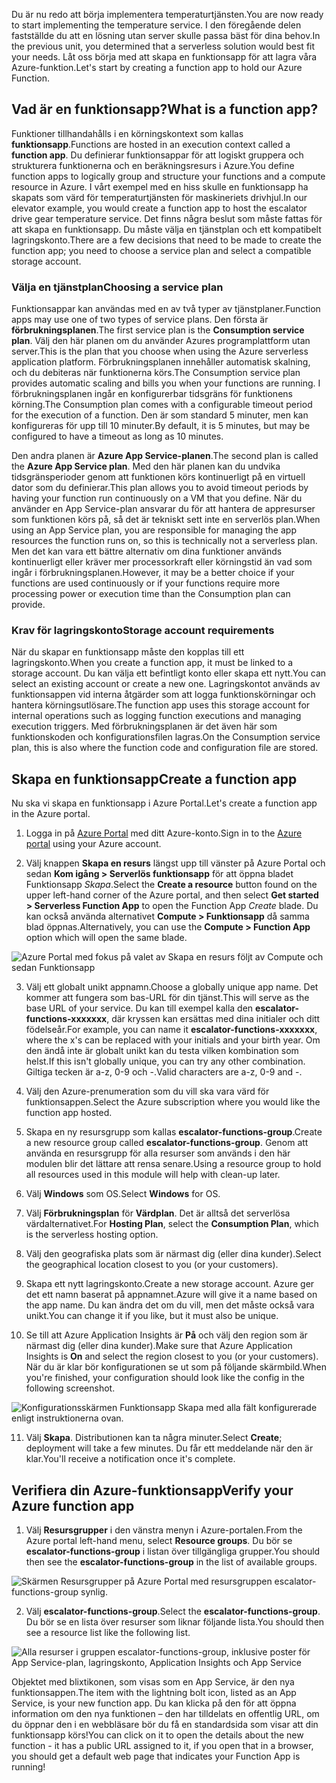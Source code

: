 <span data-ttu-id="d9619-101">Du är nu redo att börja implementera temperaturtjänsten.</span><span class="sxs-lookup"><span data-stu-id="d9619-101">You are now ready to start implementing the temperature service.</span></span> <span data-ttu-id="d9619-102">I den föregående delen fastställde du att en lösning utan server skulle passa bäst för dina behov.</span><span class="sxs-lookup"><span data-stu-id="d9619-102">In the previous unit, you determined that a serverless solution would best fit your needs.</span></span> <span data-ttu-id="d9619-103">Låt oss börja med att skapa en funktionsapp för att lagra våra Azure-funktion.</span><span class="sxs-lookup"><span data-stu-id="d9619-103">Let's start by creating a function app to hold our Azure Function.</span></span>

## <a name="what-is-a-function-app"></a><span data-ttu-id="d9619-104">Vad är en funktionsapp?</span><span class="sxs-lookup"><span data-stu-id="d9619-104">What is a function app?</span></span>
<span data-ttu-id="d9619-105">Funktioner tillhandahålls i en körningskontext som kallas **funktionsapp**.</span><span class="sxs-lookup"><span data-stu-id="d9619-105">Functions are hosted in an execution context called a **function app**.</span></span> <span data-ttu-id="d9619-106">Du definierar funktionsappar för att logiskt gruppera och strukturera funktionerna och en beräkningsresurs i Azure.</span><span class="sxs-lookup"><span data-stu-id="d9619-106">You define function apps to logically group and structure your functions and a compute resource in Azure.</span></span> <span data-ttu-id="d9619-107">I vårt exempel med en hiss skulle en funktionsapp ha skapats som värd för temperaturtjänsten för maskineriets drivhjul.</span><span class="sxs-lookup"><span data-stu-id="d9619-107">In our elevator example, you would create a function app to host the escalator drive gear temperature service.</span></span> <span data-ttu-id="d9619-108">Det finns några beslut som måste fattas för att skapa en funktionsapp. Du måste välja en tjänstplan och ett kompatibelt lagringskonto.</span><span class="sxs-lookup"><span data-stu-id="d9619-108">There are a few decisions that need to be made to create the function app; you need to choose a service plan and select a compatible storage account.</span></span>

### <a name="choosing-a-service-plan"></a><span data-ttu-id="d9619-109">Välja en tjänstplan</span><span class="sxs-lookup"><span data-stu-id="d9619-109">Choosing a service plan</span></span>
<span data-ttu-id="d9619-110">Funktionsappar kan användas med en av två typer av tjänstplaner.</span><span class="sxs-lookup"><span data-stu-id="d9619-110">Function apps may use one of two types of service plans.</span></span> <span data-ttu-id="d9619-111">Den första är **förbrukningsplanen**.</span><span class="sxs-lookup"><span data-stu-id="d9619-111">The first service plan is the **Consumption service plan**.</span></span> <span data-ttu-id="d9619-112">Välj den här planen om du använder Azures programplattform utan server.</span><span class="sxs-lookup"><span data-stu-id="d9619-112">This is the plan that you choose when using the Azure serverless application platform.</span></span> <span data-ttu-id="d9619-113">Förbrukningsplanen innehåller automatisk skalning, och du debiteras när funktionerna körs.</span><span class="sxs-lookup"><span data-stu-id="d9619-113">The Consumption service plan provides automatic scaling and bills you when your functions are running.</span></span> <span data-ttu-id="d9619-114">I förbrukningsplanen ingår en konfigurerbar tidsgräns för funktionens körning.</span><span class="sxs-lookup"><span data-stu-id="d9619-114">The Consumption plan comes with a configurable timeout period for the execution of a function.</span></span> <span data-ttu-id="d9619-115">Den är som standard 5 minuter, men kan konfigureras för upp till 10 minuter.</span><span class="sxs-lookup"><span data-stu-id="d9619-115">By default, it is 5 minutes, but may be configured to have a timeout as long as 10 minutes.</span></span> 

<span data-ttu-id="d9619-116">Den andra planen är **Azure App Service-planen**.</span><span class="sxs-lookup"><span data-stu-id="d9619-116">The second plan is called the **Azure App Service plan**.</span></span> <span data-ttu-id="d9619-117">Med den här planen kan du undvika tidsgränsperioder genom att funktionen körs kontinuerligt på en virtuell dator som du definierar.</span><span class="sxs-lookup"><span data-stu-id="d9619-117">This plan allows you to avoid timeout periods by having your function run continuously on a VM that you define.</span></span> <span data-ttu-id="d9619-118">När du använder en App Service-plan ansvarar du för att hantera de appresurser som funktionen körs på, så det är tekniskt sett inte en serverlös plan.</span><span class="sxs-lookup"><span data-stu-id="d9619-118">When using an App Service plan, you are responsible for managing the app resources the function runs on, so this is technically not a serverless plan.</span></span> <span data-ttu-id="d9619-119">Men det kan vara ett bättre alternativ om dina funktioner används kontinuerligt eller kräver mer processorkraft eller körningstid än vad som ingår i förbrukningsplanen.</span><span class="sxs-lookup"><span data-stu-id="d9619-119">However, it may be a better choice if your functions are used continuously or if your functions require more processing power or execution time than the Consumption plan can provide.</span></span> 

### <a name="storage-account-requirements"></a><span data-ttu-id="d9619-120">Krav för lagringskonto</span><span class="sxs-lookup"><span data-stu-id="d9619-120">Storage account requirements</span></span>
<span data-ttu-id="d9619-121">När du skapar en funktionsapp måste den kopplas till ett lagringskonto.</span><span class="sxs-lookup"><span data-stu-id="d9619-121">When you create a function app, it must be linked to a storage account.</span></span> <span data-ttu-id="d9619-122">Du kan välja ett befintligt konto eller skapa ett nytt.</span><span class="sxs-lookup"><span data-stu-id="d9619-122">You can select an existing account or create a new one.</span></span> <span data-ttu-id="d9619-123">Lagringskontot används av funktionsappen vid interna åtgärder som att logga funktionskörningar och hantera körningsutlösare.</span><span class="sxs-lookup"><span data-stu-id="d9619-123">The function app uses this storage account for internal operations such as logging function executions and managing execution triggers.</span></span> <span data-ttu-id="d9619-124">Med förbrukningsplanen är det även här som funktionskoden och konfigurationsfilen lagras.</span><span class="sxs-lookup"><span data-stu-id="d9619-124">On the Consumption service plan, this is also where the function code and configuration file are stored.</span></span>

## <a name="create-a-function-app"></a><span data-ttu-id="d9619-125">Skapa en funktionsapp</span><span class="sxs-lookup"><span data-stu-id="d9619-125">Create a function app</span></span>
<span data-ttu-id="d9619-126">Nu ska vi skapa en funktionsapp i Azure Portal.</span><span class="sxs-lookup"><span data-stu-id="d9619-126">Let's create a function app in the Azure portal.</span></span>

1. <span data-ttu-id="d9619-127">Logga in på [Azure Portal](https://portal.azure.com?azure-portal=true) med ditt Azure-konto.</span><span class="sxs-lookup"><span data-stu-id="d9619-127">Sign in to the [Azure portal](https://portal.azure.com?azure-portal=true) using your Azure account.</span></span>

2. <span data-ttu-id="d9619-128">Välj knappen **Skapa en resurs** längst upp till vänster på Azure Portal och sedan **Kom igång > Serverlös funktionsapp** för att öppna bladet Funktionsapp *Skapa*.</span><span class="sxs-lookup"><span data-stu-id="d9619-128">Select the **Create a resource** button found on the upper left-hand corner of the Azure portal, and then select **Get started > Serverless Function App** to open the Function App *Create* blade.</span></span> <span data-ttu-id="d9619-129">Du kan också använda alternativet **Compute > Funktionsapp** då samma blad öppnas.</span><span class="sxs-lookup"><span data-stu-id="d9619-129">Alternatively, you can use the **Compute > Function App** option which will open the same blade.</span></span>
  
  ![Azure Portal med fokus på valet av *Skapa en resurs* följt av Compute och sedan Funktionsapp](../media-draft/3-create-function-app-blade.png)

3. <span data-ttu-id="d9619-131">Välj ett globalt unikt appnamn.</span><span class="sxs-lookup"><span data-stu-id="d9619-131">Choose a globally unique app name.</span></span> <span data-ttu-id="d9619-132">Det kommer att fungera som bas-URL för din tjänst.</span><span class="sxs-lookup"><span data-stu-id="d9619-132">This will serve as the base URL of your service.</span></span> <span data-ttu-id="d9619-133">Du kan till exempel kalla den **escalator-functions-xxxxxxx**, där kryssen kan ersättas med dina initialer och ditt födelseår.</span><span class="sxs-lookup"><span data-stu-id="d9619-133">For example, you can name it **escalator-functions-xxxxxxx**, where the x's can be replaced with your initials and your birth year.</span></span> <span data-ttu-id="d9619-134">Om den ändå inte är globalt unikt kan du testa vilken kombination som helst.</span><span class="sxs-lookup"><span data-stu-id="d9619-134">If this isn't globally unique, you can try any other combination.</span></span> <span data-ttu-id="d9619-135">Giltiga tecken är a-z, 0-9 och -.</span><span class="sxs-lookup"><span data-stu-id="d9619-135">Valid characters are a-z, 0-9 and -.</span></span>

4. <span data-ttu-id="d9619-136">Välj den Azure-prenumeration som du vill ska vara värd för funktionsappen.</span><span class="sxs-lookup"><span data-stu-id="d9619-136">Select the Azure subscription where you would like the function app hosted.</span></span>

5. <span data-ttu-id="d9619-137">Skapa en ny resursgrupp som kallas **escalator-functions-group**.</span><span class="sxs-lookup"><span data-stu-id="d9619-137">Create a new resource group called **escalator-functions-group**.</span></span> <span data-ttu-id="d9619-138">Genom att använda en resursgrupp för alla resurser som används i den här modulen blir det lättare att rensa senare.</span><span class="sxs-lookup"><span data-stu-id="d9619-138">Using a resource group to hold all resources used in this module will help with clean-up later.</span></span>

6. <span data-ttu-id="d9619-139">Välj **Windows** som OS.</span><span class="sxs-lookup"><span data-stu-id="d9619-139">Select **Windows** for OS.</span></span>

7. <span data-ttu-id="d9619-140">Välj **Förbrukningsplan** för **Värdplan**. Det är alltså det serverlösa värdalternativet.</span><span class="sxs-lookup"><span data-stu-id="d9619-140">For **Hosting Plan**, select the **Consumption Plan**, which is the serverless hosting option.</span></span>

8. <span data-ttu-id="d9619-141">Välj den geografiska plats som är närmast dig (eller dina kunder).</span><span class="sxs-lookup"><span data-stu-id="d9619-141">Select the geographical location closest to you (or your customers).</span></span>

9. <span data-ttu-id="d9619-142">Skapa ett nytt lagringskonto.</span><span class="sxs-lookup"><span data-stu-id="d9619-142">Create a new storage account.</span></span> <span data-ttu-id="d9619-143">Azure ger det ett namn baserat på appnamnet.</span><span class="sxs-lookup"><span data-stu-id="d9619-143">Azure will give it a name based on the app name.</span></span> <span data-ttu-id="d9619-144">Du kan ändra det om du vill, men det måste också vara unikt.</span><span class="sxs-lookup"><span data-stu-id="d9619-144">You can change it if you like, but it must also be unique.</span></span>

10. <span data-ttu-id="d9619-145">Se till att Azure Application Insights är **På** och välj den region som är närmast dig (eller dina kunder).</span><span class="sxs-lookup"><span data-stu-id="d9619-145">Make sure that Azure Application Insights is **On** and select the region closest to you (or your customers).</span></span>
<span data-ttu-id="d9619-146">När du är klar bör konfigurationen se ut som på följande skärmbild.</span><span class="sxs-lookup"><span data-stu-id="d9619-146">When you're finished, your configuration should look like the config in the following screenshot.</span></span>

  ![Konfigurationsskärmen Funktionsapp *Skapa* med alla fält konfigurerade enligt instruktionerna ovan.](../media-draft/3-create-function-app-settings.png)

11. <span data-ttu-id="d9619-148">Välj **Skapa**. Distributionen kan ta några minuter.</span><span class="sxs-lookup"><span data-stu-id="d9619-148">Select **Create**; deployment will take a few minutes.</span></span> <span data-ttu-id="d9619-149">Du får ett meddelande när den är klar.</span><span class="sxs-lookup"><span data-stu-id="d9619-149">You'll receive a notification once it's complete.</span></span>

## <a name="verify-your-azure-function-app"></a><span data-ttu-id="d9619-150">Verifiera din Azure-funktionsapp</span><span class="sxs-lookup"><span data-stu-id="d9619-150">Verify your Azure function app</span></span>

1. <span data-ttu-id="d9619-151">Välj **Resursgrupper** i den vänstra menyn i Azure-portalen.</span><span class="sxs-lookup"><span data-stu-id="d9619-151">From the Azure portal left-hand menu, select **Resource groups**.</span></span> <span data-ttu-id="d9619-152">Du bör se **escalator-functions-group** i listan över tillgängliga grupper.</span><span class="sxs-lookup"><span data-stu-id="d9619-152">You should then see the **escalator-functions-group** in the list of available groups.</span></span>

  ![Skärmen Resursgrupper på Azure Portal med resursgruppen escalator-functions-group synlig.](../media-draft/3-resource-group.png)

2. <span data-ttu-id="d9619-154">Välj **escalator-functions-group**.</span><span class="sxs-lookup"><span data-stu-id="d9619-154">Select the **escalator-functions-group**.</span></span> <span data-ttu-id="d9619-155">Du bör se en lista över resurser som liknar följande lista.</span><span class="sxs-lookup"><span data-stu-id="d9619-155">You should then see a resource list like the following list.</span></span>
  
  ![Alla resurser i gruppen escalator-functions-group, inklusive poster för App Service-plan, lagringskonto, Application Insights och App Service](../media-draft/3-resource-list.png)

<span data-ttu-id="d9619-157">Objektet med blixtikonen, som visas som en App Service, är den nya funktionsappen.</span><span class="sxs-lookup"><span data-stu-id="d9619-157">The item with the lightning bolt icon, listed as an App Service, is your new function app.</span></span> <span data-ttu-id="d9619-158">Du kan klicka på den för att öppna information om den nya funktionen – den har tilldelats en offentlig URL, om du öppnar den i en webbläsare bör du få en standardsida som visar att din funktionsapp körs!</span><span class="sxs-lookup"><span data-stu-id="d9619-158">You can click on it to open the details about the new function - it has a public URL assigned to it, if you open that in a browser, you should get a default web page that indicates your Function App is running!</span></span>
